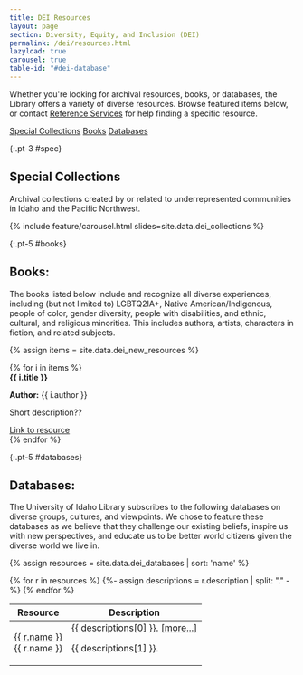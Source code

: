 ```yaml
---
title: DEI Resources
layout: page
section: Diversity, Equity, and Inclusion (DEI)
permalink: /dei/resources.html
lazyload: true
carousel: true
table-id: "#dei-database"
---
```


Whether you're looking for archival resources, books, or databases, the Library offers a variety of diverse resources. Browse featured items below, or contact [Reference Services](mailto:libref@uidaho.edu) for help finding a specific resource.

<div class="text-center mb-2">
<a href="#spec" class="btn btn-secondary my-2 mx-1">Special Collections</a>
<a href="#books" class="btn btn-secondary my-2 mx-1">Books</a>
<a href="#databases" class="btn btn-secondary my-2 mx-1">Databases</a>
</div>

{:.pt-3 #spec}
## Special Collections

Archival collections created by or related to underrepresented communities in Idaho and the Pacific Northwest.

{% include feature/carousel.html slides=site.data.dei_collections %}

{:.pt-5 #books}
## Books:

The books listed below include and recognize all diverse experiences, including (but not limited to) LGBTQ2IA+, Native American/Indigenous, people of color, gender diversity, people with disabilities, and ethnic, cultural, and religious minorities. 
This includes authors, artists, characters in fiction, and related subjects.

{% assign items = site.data.dei_new_resources %}

<div class="row">
    {% for i in items %}
        <div class="col-md-6">
            <div class="card">
                <div class="card-header"><strong>{{ i.title }}</strong></div>
                <div class="card-body">
                    <p><strong>Author:</strong> {{ i.author }}</p>
                    <p>Short description??</p>
                    <div class="text-center"><a type="button" class="btn btn-secondary btn-sm" href="#">Link to resource</a></div>
                </div>
            </div>
        </div>
    {% endfor %}
</div>

{:.pt-5 #databases}
## Databases:

The University of Idaho Library subscribes to the following databases on diverse groups, cultures, and viewpoints. 
We chose to feature these databases as we believe that they challenge our existing beliefs, inspire us with new perspectives, and educate us to be better world citizens given the diverse world we live in. 

{% assign resources = site.data.dei_databases | sort: 'name' %}

<table id="dei-database" class="table table-hover">
    <thead>
       <tr>
          <th>Resource</th>
          <th>Description</th>
       </tr>
    </thead>
    <tbody>
    {% for r in resources %}
    {%- assign descriptions = r.description | split: "." -%}
    <tr>
       <td scope="row">
            <a href="{{ r.link }}" 
            class="btn btn-outline-pride-gold" role="button" target="_blank" rel="noopener" title="{{ r.name }} Overview">{{ r.name }}</a><div class="d-none">{{ r.name }}</div>
        </td>
       <td class="description">{{ descriptions[0] }}. <a data-toggle="collapse" href="#{{ r.name | slugify }}" aria-expanded="false" aria-controls="{{ r.name | slugify }}">[more...]</a><p id="{{ r.name | slugify }}" class="collapse pt-3">{{ descriptions[1] }}.</p></td>
    </tr>
    {% endfor %}
    </tbody>
</table>